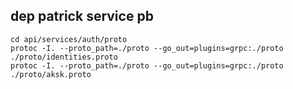 ## dep patrick service pb

```
cd api/services/auth/proto
protoc -I. --proto_path=./proto --go_out=plugins=grpc:./proto ./proto/identities.proto
protoc -I. --proto_path=./proto --go_out=plugins=grpc:./proto ./proto/aksk.proto
```

